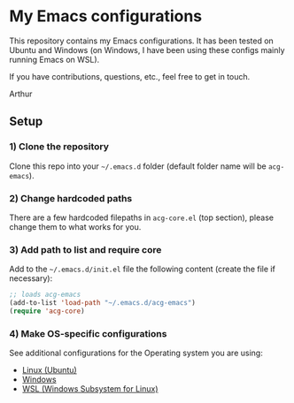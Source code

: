 # My Emacs configurations

This repository contains my Emacs configurations. It has been tested on Ubuntu and Windows (on Windows, I have been using these configs mainly running Emacs on WSL).

If you have contributions, questions, etc., feel free to get in touch.

Arthur


## Setup

### 1) Clone the repository

Clone this repo into your `~/.emacs.d` folder (default folder name will be `acg-emacs`).

### 2) Change hardcoded paths

There are a few hardcoded filepaths in `acg-core.el` (top section), please change them to what
works for you.

### 3) Add path to list and require core

Add to the `~/.emacs.d/init.el` file the following content (create the file if necessary):

```lisp
;; loads acg-emacs
(add-to-list 'load-path "~/.emacs.d/acg-emacs")
(require 'acg-core)
```

### 4) Make OS-specific configurations

See additional configurations for the Operating system you are using:

- [Linux (Ubuntu)](./others/linux/)
- [Windows](./others/windows/)
- [WSL (Windows Subsystem for Linux)](./others/wsl/)
